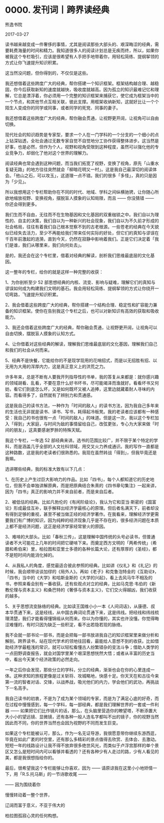 # 0000. 发刊词丨跨界读经典

熊逸书院

2017-03-27

读书越来越变成一件奢侈的事情，尤其是阅读那些大部头的、艰深晦涩的经典，需要耗费海量的时间和精力。我知道很多人的阅读计划总是无疾而终，所以，如果你被我这个专栏吸引，应该是很希望有人手把手地带着你，用轻松简练、提纲挈领的方式让你飞速提升知识积累。

这当然没问题，但你得到的，不仅仅是这些。

我还想借着这些跨度广大的经典，帮你搭建一个知识框架。框架结构越合理、越稳固，你今后获取新知的速度就越快，吸收度就越高。因为孤立的知识最难记忆和理解，它总是漂浮着，你必须用一个完整的知识框架来捕获它，使它成为框架当中的一个节点，和其他节点互相关联，彼此支撑。用框架收纳新知，这就好比让一个个陌生人变成你的同学或同事，或者同学的死党、同事的妻子。

我还想借着这些跨度广大的经典，帮你融会贯通，让视野更开阔，让视角可以自由切换。

现代社会的知识趋势是专家型，要求一个人在一门学科的一个分支的一个细小的点上钻深钻透，全社会通过无数专家自觉不自觉地分工协作获得整体进步。这当然是好事，也是必然，但作为个人，视野和视角受限到这种程度，虽然可以强化他的专业竞争力，却弱化了他对这个世界的理解力。

阅读经典也常会遇到这种问题，而当我们拓宽了视野，变换了视角，原先「山重水复疑无路」的地方往往突然就会「柳暗花明又一村」。这是我自己最深切的阅读体会。「他山之石，可以攻玉」，这道理一点不错。我们的很多「多怪」，真的只是因为「少见」。

所以我想用这个专栏帮助你在不同的时代、地域、学科之间纵横驰骋，让你随心所欲地缩放视野、变换视角，摆脱盲人摸象的认知局限，而且 —— 你没猜错 —— 你还会得到更多。

我们生而不自由，无往而不在生物基因和文化基因的双重枷锁之中。我们自以为理性的、自主的决策，我们自以为一种新兴的社会现象，我们自以为不久前才形成的社会格局，往往有着我们自己根本觉察不到的古老根源。一些苍老的经典在今天貌似已经失去活力，至少不再能给我们带来任何实际的好处，但它们的真知与谬误在千百年前激起的涟漪，直到今天，仍然在寂静中影响着我们。正是它们决定着「我们是谁，我们从哪里来，我们向何处去」。

是的，我还会在这个专栏里，借着对经典的解读，剖析我们思维最底层的文化基因。

这一整年的专栏，给你的就是这样一种完整的收获：

1、为你剖析至少 52 部思想经典的内核、流变、影响与疑难，理解它们的真知与谬误如何成为构建我们文明的基石。我会用轻松简练、提纲挈领的方式让你绕开一切弯路，飞速提升知识积累。

2、我会借着这些跨度广大的经典，帮你搭建一个结构合理、稳定性和扩容能力兼备的知识框架。使你在告别我这个专栏之后，也可以对新知识有高效的获取和吸收能力。

3、我还会借着这些跨度广大的经典，帮你融会贯通，让视野更开阔，让视角可以自由切换，摆脱盲人摸象的认知方式。

4、让你借着对这些经典的解读，理解我们思维最底层的文化基因，理解我们自己和我们的社会从何而来。

5、经典不是快餐，它能给你的不是现学现用的花哨招式，而是以无招胜有招、以无用为大用的浑厚内力，这是真正意义上的洪荒之力。

许多年来，总是不断有人要我开列指导性的书单，我的答复从来都是：就你感兴趣的领域胡看、乱看，不要在意什么好书坏书，尽可能竭泽而渔就好。看看坏书又何妨，看它们到底怎么坏，又是如何既坏又被人追捧，这里边就藏着耐人寻味的内容。而看得多了，自然就有了辨别力和贯通感。

这是我自己的读书方法，一种作为「时间的敌人」的读书方法，因为我自己多年来的生活也无非就是读书、译书、写书，耗得起冷板凳。我的老读者应该都有一种感受：我自己的书也很有一点「时间的敌人」的味道。但是这一次，我以这个专栏加入「得到」大家庭，与时间为敌的事情留给自己，改弦更张，专心为大家来做「时间的朋友」，这真要感谢罗胖的特殊天赋。

我这个专栏，一年选 52 部经典来讲。选书的范围比较广，并不限于某个特定的学科，而是涵盖几乎全部的人文社科领域，用交叉火力养成通识。我的写作一直都是这种路数，这是我的老读者们很熟悉的。我现在虽然转战「得到」，但我毕竟还是我嘛。

选讲哪些经典，我的标准大致有以下几点：

1、在历史上产生过巨大影响力的作品。比如「四书」，每个人都知道它的历史地位，但我不会单独讲解原典，而是把原典结合朱熹的《四书章句集注》一起来讲，因为「四书」真正的影响力并不来自前者，而是来自后者。

2、被低估的经典。比如凡勃伦的《有闲阶级论》，我认为它和亚当·斯密的《国富论》形成最佳互补，联手解释出经济学最核心的原理。但后者名满天下，前者却没有得到足够的重视，甚至不被当做正经的经济学著作。在我看来，理解经济学更需要我们有广博的知识，因为纯粹的经济现象几乎是不存在的，很多经济问题在本质上都不是经济问题，这正是经济学家经常冒火的原因。

3、难啃的大部头。比如「春秋三传」，这是理解中国传统的头号必读书，但普通读者不大可能花上几年的时间把它硬啃下来。而奠定西方文明的「两希传统」（希腊和希伯来）里，柏拉图和亚里士多德的各种长篇大论，还有厚厚的《圣经》，都不是短时间内能消化掉的。

4、从我私人的角度，感觉最适合彼此参照的经典。比如讲《仪礼》和《礼记》的时候，我会顺带谈谈加缪的《局外人》。再如《老子》和克鲁泡特金的《互助论》，「四书」当中的《大学》和哈斯金斯的《大学的兴起》，看上去风马牛不相及的书，参照来看会别有一番收获。还有些观点对立的经典，比如马克思·韦伯的《新教伦理与资本主义》和桑巴特的《奢侈与资本主义》，它们交火得越凶，我们收获的越多。

5、关乎思想流变脉络的经典。比如读王国维小小一本《人间词话》，从康德、叔本华贯通下来，这是经线，从中国古典词论贯通下来，这是纬线。把经线和纬线梳理清楚，我们才能看得懂锦缎从何而来。你以为你懂的，其实也许没懂。你觉得晦涩难懂的，有时只因为缺乏一些积淀，看不出若隐若现的脉络。

我不会就一部书论一部书，而是会把每一部书放进我自己的知识框架里来做分析和解剖。跨界读书，站在现代学术的领地往回看，最能给人意想不到的收获。比如借助经济学最粗浅的常识，就可以轻松看懂古人纷繁错杂的变法斗争；借助人类学的一点田野调查报告，就会对国学里某个艰深思想恍然大悟；或者从丰富的历史当中，看出今天某个经济政策的必然走向。

一年之后你会发现，那些分立的学科，分立的经典，渐渐也会在你的心里连成一体。这种求知的旅程更像是过关斩将、攻城略地，快感十足。你天天在和古往今来第一流的智者对话、交锋，以战养战，吸光他们的内力，学会他们的武功，再挑战下一名高手。

我自己读书的初衷，不是为了成为某个领域的专家，而是为了满足心底的好奇，而在过程中慢慢感到，每一个学科，每一部经典，都是我们理解世界的一套或一件利器 —— 如果把它们比作镜片的话，那么，在头脑里营造你的瞭望塔，不断添置大大小小的望远镜、显微镜，还有各种一般人连名字都叫不出的镜子，你的视野当然因此而不同，你的世界当然也会因为视野的不同而发生巨变。

如果这个专栏能被认可，那么，作为一名无证导游，我很愿意带你继续东游西逛，毕竟在如此广袤的时空里，还有那么多精彩的景点值得去欣赏、去体会、去激动。短短一年的线路设计让我不得不放弃很多绝世风光，而类似于卢浮宫那样的单个景区又怎么是短时间内可以看够并看透的？还有各种少有人走过的路，少有人看见的美，都是我很想指给你的。

最后，很希望我这个专栏能够让你喜欢，因为 —— 请原谅我在这里小小地矫情一下，用「R.S.托马斯」的一节诗歌收尾 ——

—— 因为围绕着你

慢慢转动着一整个世界，

辽阔而富于意义，不亚于伟大的

柏拉图孤寂心灵的任何构想。